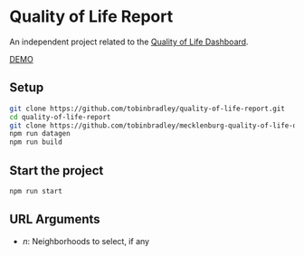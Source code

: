 # Quality of Life Report

An independent project related to the [Quality of Life Dashboard](https://github.com/tobinbradley/Mecklenburg-County-Quality-of-Life-Dashboard).

[DEMO](http://mcmap.org/qol-report/?n=2,10)

## Setup

``` bash
git clone https://github.com/tobinbradley/quality-of-life-report.git
cd quality-of-life-report
git clone https://github.com/tobinbradley/mecklenburg-quality-of-life-data data
npm run datagen
npm run build
```

## Start the project

``` bash
npm run start
```

## URL Arguments

*   *n*: Neighborhoods to select, if any
